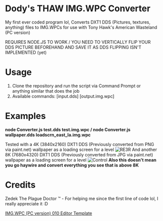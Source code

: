 # Dody's THAW IMG.WPC Converter
My first ever coded program lol, Converts DXT1 DDS (Pictures, textures, anything) files to IMG.WPCs for use with Tony Hawk's American Wasteland (PC version)

REQUIRES NODE.JS TO WORK / YOU NEED TO VERTICALLY FLIP YOUR DDS PICTURE BEFOREHAND AND SAVE IT AS DDS FLIPPING ISN'T IMPLEMENTED (yet)

# Usage
1. Clone the repository and run the script via Command Prompt or anything similar that does the job
2. Available commands: [input.dds] [output.img.wpc]

# Examples
**node Converter.js test.dds test.img.wpc / node Converter.js wallpaper.dds loadscrn_east_la.img.wpc**

Tested with a 4K (3840x2160) DXT1 DDS (Previously converted from PNG via paint.net) wallpaper as a loading screen for a level
![RE3R](https://user-images.githubusercontent.com/90272363/154357541-84196f03-239b-466f-a87b-bc080762a990.png)
And another 8K (7680x4320) DXT1 DDS (Previously converted from JPG via paint.net) wallpaper as a loading screen for a level
![Control](https://user-images.githubusercontent.com/90272363/154465743-baaa20fc-32ed-43a3-89f0-ccfe1edfa842.png)
**Also this doesn't mean you go haywire and convert everything you see that is above 8K**

# Credits
Zedek The Plague Doctor ™️ - For helping me since the first line of code lol, I really appreciate it :D

[IMG.WPC (PC version) 010 Editor Template](https://github.com/DodylectableX15/Dodys-010-Templates/blob/main/Tony%20Hawk's%20American%20Wasteland%20(PC)/THAW%20IMG_WPC.bt)

